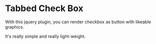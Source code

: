 Tabbed Check Box
===========

With this jquery plugin, you can render checkbox as button with likeable graphics.

It's really simple and really light-weight.
